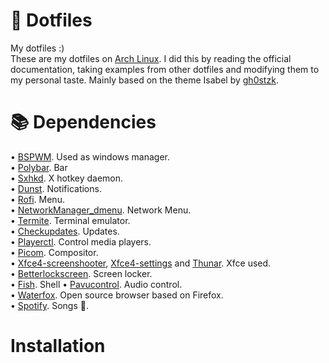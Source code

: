 # 🔎 Dotfiles
My dotfiles :)  
These are my dotfiles on [Arch Linux](https://archlinux.org/). I did this by reading the official documentation, taking examples from other dotfiles and modifying them to my personal taste. Mainly based on the theme Isabel by [gh0stzk](https://github.com/gh0stzk/dotfiles).
# 📚 Dependencies 
• [BSPWM](https://wiki.archlinux.org/title/Bspwm). Used as windows manager.  
• [Polybar](https://polybar.github.io/). Bar  
• [Sxhkd](https://wiki.archlinux.org/title/Sxhkd). X hotkey daemon.  
• [Dunst](https://dunst-project.org/). Notifications.  
• [Rofi](https://wiki.archlinux.org/title/Rofi). Menu.  
• [NetworkManager_dmenu](https://github.com/firecat53/networkmanager-dmenu). Network Menu.  
• [Termite](https://wiki.archlinux.org/title/Termite). Terminal emulator.  
• [Checkupdates](https://aur.archlinux.org/packages/checkupdates+aur). Updates.  
• [Playerctl](https://github.com/altdesktop/playerctl). Control media players.  
• [Picom](https://wiki.archlinux.org/title/Picom). Compositor.      
• [Xfce4-screenshooter](https://archlinux.org/packages/extra/x86_64/xfce4-screenshooter/), [Xfce4-settings](https://archlinux.org/packages/extra/x86_64/xfce4-settings/) and [Thunar](https://wiki.archlinux.org/title/Thunar). Xfce used.  
• [Betterlockscreen](https://github.com/betterlockscreen/betterlockscreen). Screen locker.  
• [Fish](https://fishshell.com/). Shell
• [Pavucontrol](https://archlinux.org/packages/extra/x86_64/pavucontrol/). Audio control.  
• [Waterfox](https://aur.archlinux.org/packages/waterfox-g5-bin). Open source browser based on Firefox.  
• [Spotify](https://aur.archlinux.org/packages/spotify). Songs 🎵.  
# Installation 


